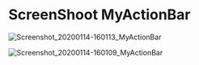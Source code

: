 
<h1>ScreenShoot MyActionBar</h1>


![Screenshot_20200114-160113_MyActionBar](https://user-images.githubusercontent.com/43690512/72329562-8aaa8e00-36e7-11ea-954b-595d7edb3b89.jpg)

![Screenshot_20200114-160109_MyActionBar](https://user-images.githubusercontent.com/43690512/72329561-8aaa8e00-36e7-11ea-81fe-381e199b993f.jpg)


